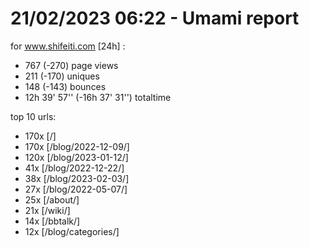 # 21/02/2023 06:22 - Umami report
for www.shifeiti.com [24h] :

 - 767 (-270) page views
 - 211 (-170) uniques
 - 148 (-143) bounces
 - 12h 39' 57'' (-16h 37' 31'') totaltime


top 10 urls:
 - 170x [/]
 - 170x [/blog/2022-12-09/]
 - 120x [/blog/2023-01-12/]
 - 41x [/blog/2022-12-22/]
 - 38x [/blog/2023-02-03/]
 - 27x [/blog/2022-05-07/]
 - 25x [/about/]
 - 21x [/wiki/]
 - 14x [/bbtalk/]
 - 12x [/blog/categories/]


